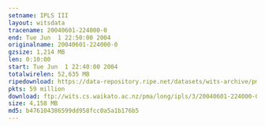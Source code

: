 ```yaml
---
setname: IPLS III
layout: witsdata
tracename: 20040601-224000-0
end: Tue Jun  1 22:50:00 2004
originalname: 20040601-224000-0
gzsize: 1,214 MB
len: 0:10:00
start: Tue Jun  1 22:40:00 2004
totalwirelen: 52,635 MB
ripedownload: https://data-repository.ripe.net/datasets/wits-archive/pma/long/ipls/3/20040601-224000-0.gz
pkts: 59 million
download: ftp://wits.cs.waikato.ac.nz/pma/long/ipls/3/20040601-224000-0.gz
size: 4,158 MB
md5: b476104386599dd958fcc0a5a1b176b5
---
```

